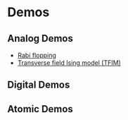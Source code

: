 # Demos

## Analog Demos
- [Rabi flopping](demos/Rabi-flopping.md)
- [Transverse field Ising model (TFIM)](demos/TFIM.md)


## Digital Demos

## Atomic Demos
